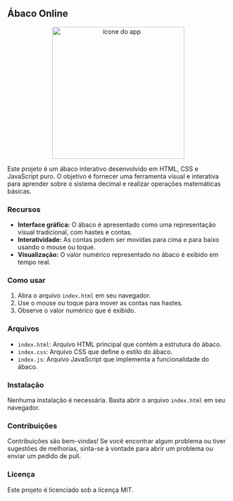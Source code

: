 ## Ábaco Online

<p align="center">
  <img src="https://cdn-icons-png.flaticon.com/512/841/841540.png" alt="ícone do app" width="300"/>
</p>

Este projeto é um ábaco interativo desenvolvido em HTML, CSS e JavaScript puro. O objetivo é fornecer uma ferramenta visual e interativa para aprender sobre o sistema decimal e realizar operações matemáticas básicas.

### Recursos

- **Interface gráfica:** O ábaco é apresentado como uma representação visual tradicional, com hastes e contas.
- **Interatividade:** As contas podem ser movidas para cima e para baixo usando o mouse ou toque.
- **Visualização:** O valor numérico representado no ábaco é exibido em tempo real.

### Como usar

1. Abra o arquivo `index.html` em seu navegador.
2. Use o mouse ou toque para mover as contas nas hastes.
3. Observe o valor numérico que é exibido.

### Arquivos

- `index.html`: Arquivo HTML principal que contém a estrutura do ábaco.
- `index.css`: Arquivo CSS que define o estilo do ábaco.
- `index.js`: Arquivo JavaScript que implementa a funcionalidade do ábaco.

### Instalação

Nenhuma instalação é necessária. Basta abrir o arquivo `index.html` em seu navegador.

### Contribuições

Contribuições são bem-vindas! Se você encontrar algum problema ou tiver sugestões de melhorias, sinta-se à vontade para abrir um problema ou enviar um pedido de pull.

### Licença

Este projeto é licenciado sob a licença MIT.
